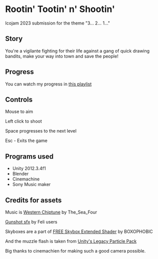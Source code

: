 # Rootin' Tootin' n' Shootin'
Icojam 2023 submission for the theme "3... 2... 1..."

## Story

You're a vigilante fighting for their life against a gang of quick drawing bandits, make your way into town and save the people!

## Progress

You can watch my progress in [this playlist](https://www.youtube.com/playlist?list=PLZYZqwAVeWSHfZmn0SEJG0RoDChZBkJZa)

## Controls

Mouse to aim

Left click to shoot

Space progresses to the next level

Esc - Exits the game

## Programs used

- Unity 2012.3.4f1
- Blender
- Cinemachine
- Sony Music maker

## Credits for assets

Music is [Western Chiptune](https://soundcloud.com/the_sea_four/western-chiptune) by The_Sea_Four

[Gunshot sfx](https://freesound.org/people/FeliUsers/sounds/683312/) by Feli users

Skyboxes are a part of [FREE Skybox Extended Shader](https://assetstore.unity.com/packages/vfx/shaders/free-skybox-extended-shader-107400) by BOXOPHOBIC

And the muzzle flash is taken from [Unity's Legacy Particle Pack](https://assetstore.unity.com/packages/vfx/particles/legacy-particle-pack-73777)

Big thanks to cinemachien for making such a good camera possible.
